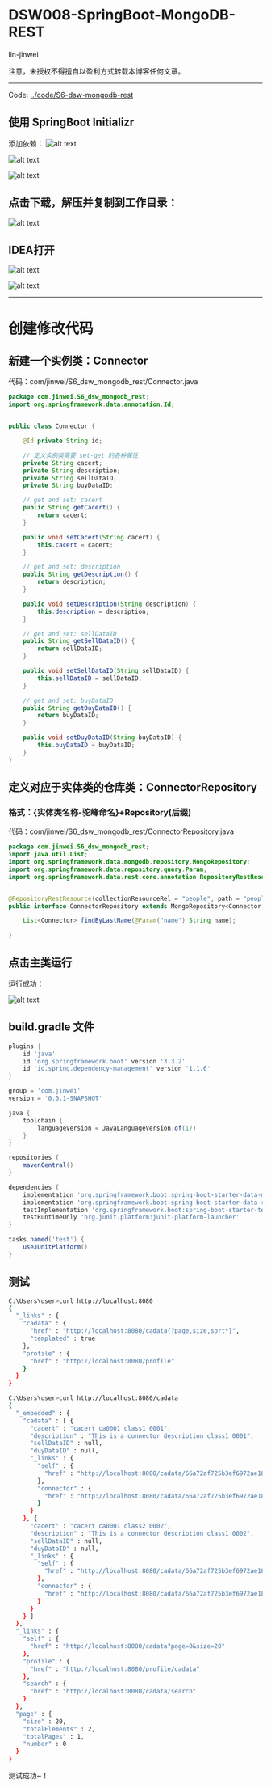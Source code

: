 # DSW008-SpringBoot-MongoDB-REST

lin-jinwei

注意，未授权不得擅自以盈利方式转载本博客任何文章。

---

Code: [../code/S6-dsw-mongodb-rest](../code/S6-dsw-mongodb-rest)

## 使用 SpringBoot Initializr

添加依赖：
![alt text](image-43.png)

![alt text](image-51.png)

![alt text](image-44.png)

## 点击下载，解压并复制到工作目录：

![alt text](image-46.png)

## IDEA打开

![alt text](image-47.png)

![alt text](image-48.png)

---

<!-- 
超文本驱动的应用程序架构（Hypermedia As The Engine Of Application State）：一种软件架构风格，用于构建可扩展、可维护的RESTful Web服务。它强调使用超媒体链接来引导客户端与服务端的交互，使客户端无需预先知道服务端的具体实现 -->

# 创建修改代码

## 新建一个实例类：Connector

代码：com/jinwei/S6_dsw_mongodb_rest/Connector.java

```java
package com.jinwei.S6_dsw_mongodb_rest;
import org.springframework.data.annotation.Id;


public class Connector {

    @Id private String id;

    // 定义实例类需要 set-get 的各种属性
    private String cacert;
    private String description;
    private String sellDataID;
    private String buyDataID;

    // get and set: cacert
    public String getCacert() {
        return cacert;
    }

    public void setCacert(String cacert) {
        this.cacert = cacert;
    }

    // get and set: description
    public String getDescription() {
        return description;
    }

    public void setDescription(String description) {
        this.description = description;
    }

    // get and set: sellDataID
    public String getSellDataID() {
        return sellDataID;
    }

    public void setSellDataID(String sellDataID) {
        this.sellDataID = sellDataID;
    }

    // get and set: buyDataID
    public String getDuyDataID() {
        return buyDataID;
    }

    public void setDuyDataID(String buyDataID) {
        this.buyDataID = buyDataID;
    }
}
```

## 定义对应于实体类的仓库类：ConnectorRepository

### 格式：{实体类名称-驼峰命名}+Repository(后缀)

代码：com/jinwei/S6_dsw_mongodb_rest/ConnectorRepository.java

```java
package com.jinwei.S6_dsw_mongodb_rest;
import java.util.List;
import org.springframework.data.mongodb.repository.MongoRepository;
import org.springframework.data.repository.query.Param;
import org.springframework.data.rest.core.annotation.RepositoryRestResource;


@RepositoryRestResource(collectionResourceRel = "people", path = "people")
public interface ConnectorRepository extends MongoRepository<Connector, String> {

    List<Connector> findByLastName(@Param("name") String name);

}
```

## 点击主类运行

运行成功：

![alt text](image-50.png)


## build.gradle 文件

```gradle
plugins {
	id 'java'
	id 'org.springframework.boot' version '3.3.2'
	id 'io.spring.dependency-management' version '1.1.6'
}

group = 'com.jinwei'
version = '0.0.1-SNAPSHOT'

java {
	toolchain {
		languageVersion = JavaLanguageVersion.of(17)
	}
}

repositories {
	mavenCentral()
}

dependencies {
	implementation 'org.springframework.boot:spring-boot-starter-data-mongodb'
	implementation 'org.springframework.boot:spring-boot-starter-data-rest'
	testImplementation 'org.springframework.boot:spring-boot-starter-test'
	testRuntimeOnly 'org.junit.platform:junit-platform-launcher'
}

tasks.named('test') {
	useJUnitPlatform()
}
```

## 测试

```bash
C:\Users\user>curl http://localhost:8080
{
  "_links" : {
    "cadata" : {
      "href" : "http://localhost:8080/cadata{?page,size,sort*}",
      "templated" : true
    },
    "profile" : {
      "href" : "http://localhost:8080/profile"
    }
  }
}

C:\Users\user>curl http://localhost:8080/cadata
{
  "_embedded" : {
    "cadata" : [ {
      "cacert" : "cacert ca0001 class1 0001",
      "description" : "This is a connector description class1 0001",
      "sellDataID" : null,
      "duyDataID" : null,
      "_links" : {
        "self" : {
          "href" : "http://localhost:8080/cadata/66a72af725b3ef6972ae18e9"
        },
        "connector" : {
          "href" : "http://localhost:8080/cadata/66a72af725b3ef6972ae18e9"
        }
      }
    }, {
      "cacert" : "cacert ca0001 class2 0002",
      "description" : "This is a connector description class1 0002",
      "sellDataID" : null,
      "duyDataID" : null,
      "_links" : {
        "self" : {
          "href" : "http://localhost:8080/cadata/66a72af725b3ef6972ae18ea"
        },
        "connector" : {
          "href" : "http://localhost:8080/cadata/66a72af725b3ef6972ae18ea"
        }
      }
    } ]
  },
  "_links" : {
    "self" : {
      "href" : "http://localhost:8080/cadata?page=0&size=20"
    },
    "profile" : {
      "href" : "http://localhost:8080/profile/cadata"
    },
    "search" : {
      "href" : "http://localhost:8080/cadata/search"
    }
  },
  "page" : {
    "size" : 20,
    "totalElements" : 2,
    "totalPages" : 1,
    "number" : 0
  }
}
```

测试成功~！






